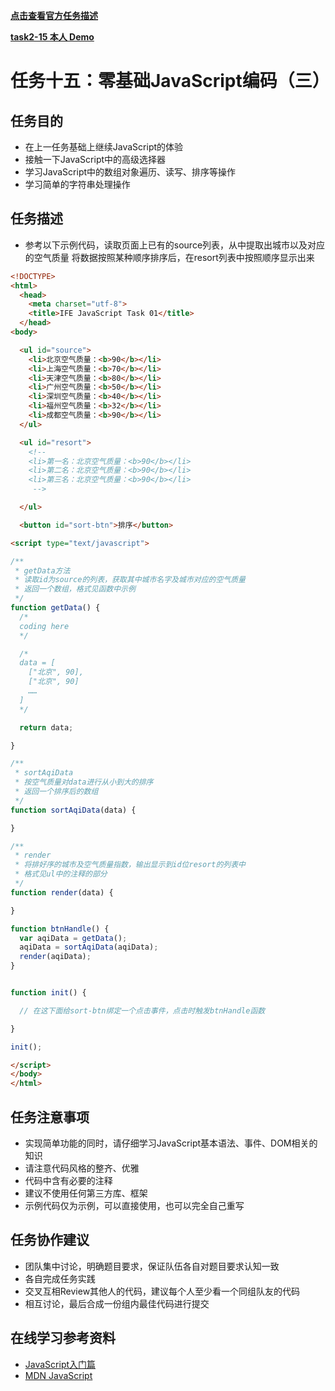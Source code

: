 [**点击查看官方任务描述**](http://ife.baidu.com/2016/task/detail?taskId=15)

[**task2-15 本人 Demo**](https://github.com/yaowen369/ife/tree/master/task2_15/index_15.html)

# 任务十五：零基础JavaScript编码（三）

## 任务目的

 - 在上一任务基础上继续JavaScript的体验
 - 接触一下JavaScript中的高级选择器
 - 学习JavaScript中的数组对象遍历、读写、排序等操作
 - 学习简单的字符串处理操作

## 任务描述

 - 参考以下示例代码，读取页面上已有的source列表，从中提取出城市以及对应的空气质量
将数据按照某种顺序排序后，在resort列表中按照顺序显示出来

```html
<!DOCTYPE>
<html>
  <head>
    <meta charset="utf-8">
    <title>IFE JavaScript Task 01</title>
  </head>
<body>

  <ul id="source">
    <li>北京空气质量：<b>90</b></li>
    <li>上海空气质量：<b>70</b></li>
    <li>天津空气质量：<b>80</b></li>
    <li>广州空气质量：<b>50</b></li>
    <li>深圳空气质量：<b>40</b></li>
    <li>福州空气质量：<b>32</b></li>
    <li>成都空气质量：<b>90</b></li>
  </ul>

  <ul id="resort">
    <!-- 
    <li>第一名：北京空气质量：<b>90</b></li>
    <li>第二名：北京空气质量：<b>90</b></li>
    <li>第三名：北京空气质量：<b>90</b></li>
     -->

  </ul>

  <button id="sort-btn">排序</button>

<script type="text/javascript">

/**
 * getData方法
 * 读取id为source的列表，获取其中城市名字及城市对应的空气质量
 * 返回一个数组，格式见函数中示例
 */
function getData() {
  /*
  coding here
  */

  /*
  data = [
    ["北京", 90],
    ["北京", 90]
    ……
  ]
  */

  return data;

}

/**
 * sortAqiData
 * 按空气质量对data进行从小到大的排序
 * 返回一个排序后的数组
 */
function sortAqiData(data) {

}

/**
 * render
 * 将排好序的城市及空气质量指数，输出显示到id位resort的列表中
 * 格式见ul中的注释的部分
 */
function render(data) {

}

function btnHandle() {
  var aqiData = getData();
  aqiData = sortAqiData(aqiData);
  render(aqiData);
}


function init() {

  // 在这下面给sort-btn绑定一个点击事件，点击时触发btnHandle函数

}

init();

</script>
</body>
</html>
```

## 任务注意事项

 - 实现简单功能的同时，请仔细学习JavaScript基本语法、事件、DOM相关的知识
 - 请注意代码风格的整齐、优雅
 - 代码中含有必要的注释
 - 建议不使用任何第三方库、框架
 - 示例代码仅为示例，可以直接使用，也可以完全自己重写

## 任务协作建议

 - 团队集中讨论，明确题目要求，保证队伍各自对题目要求认知一致
 - 各自完成任务实践
 - 交叉互相Review其他人的代码，建议每个人至少看一个同组队友的代码
 - 相互讨论，最后合成一份组内最佳代码进行提交

## 在线学习参考资料

 - [JavaScript入门篇](http://www.imooc.com/view/36)
 - [MDN JavaScript](https://developer.mozilla.org/zh-CN/docs/Web/JavaScript)